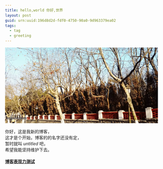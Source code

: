```yaml
---
title: hello,world 你好,世界
layout: post
guid: urn:uuid:196d8d2d-fdf0-4750-90a0-9d963379ea02
tags:
  - tag
  - greeting
---
```

![post](media/files/qingdao.webp)


你好，这是我新的博客，
<br>
这才是个开始，博客的的名字还没有定，
<br>
暂时就叫 *untitled* 吧，
<br>
希望我能坚持维护下去。
#### [博客表现力测试](tags.html#test)
